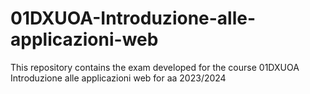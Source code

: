 # 01DXUOA-Introduzione-alle-applicazioni-web
This repository contains the exam developed for the course 01DXUOA Introduzione alle applicazioni web for aa 2023/2024

